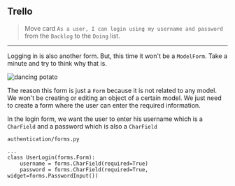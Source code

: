 
## Trello
> Move card `As a user, I can login using my username and password` from the `Backlog` to the `Doing` list.
___


Logging in is also another form. But, this time it won't be a `ModelForm`. Take a minute and try to think why that is.

![dancing potato](https://media1.tenor.com/images/61497871ab091f01703a3f1a624fb3c4/tenor.gif?itemid=11684043)

The reason this form is just a `Form` because it is not related to any model. We won't be creating or editing an object of a certain model. We just need to create a form where the user can enter the required information.

In the login form, we want the user to enter his username which is a `CharField` and a password which is also a `CharField`

`authentication/forms.py`

```pyhton
...
class UserLogin(forms.Form):
    username = forms.CharField(required=True)
    password = forms.CharField(required=True, widget=forms.PasswordInput())
```